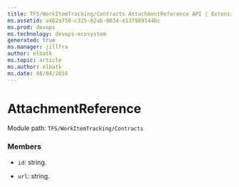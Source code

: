 ```yaml
---
title: TFS/WorkItemTracking/Contracts AttachmentReference API | Extensions for Azure DevOps Services
ms.assetid: a462a750-c325-62ab-0634-e137989144bc
ms.prod: devops
ms.technology: devops-ecosystem
generated: true
ms.manager: jillfra
author: elbatk
ms.topic: article
ms.author: elbatk
ms.date: 08/04/2016
---
```


# AttachmentReference

Module path: `TFS/WorkItemTracking/Contracts`


### Members

* `id`: string. 

* `url`: string. 

